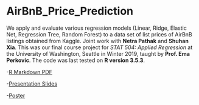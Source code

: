 # AirBnB_Price_Prediction

We apply and evaluate various regression models (Linear, Ridge, Elastic Net, Regression Tree, Random Forest) to a data set   of list prices of AirBnB listings obtained from Kaggle. Joint work with **Netra Pathak** and **Shuhan Xia**. This was our final course project for _STAT 504: Applied Regression_ at the University of Washington, Seattle in Winter 2019, taught by **Prof. Ema Perkovic**. The code was last tested on **R version 3.5.3**.

-[R Markdown PDF](https://github.com/ashwintan1/AirBnB_Price_Prediction/blob/main/Code%20and%20Data/Stats_504_Team_Project_Final.pdf)

-[Presentation Slides](https://github.com/ashwintan1/AirBnB_Price_Prediction/blob/main/Presentation%20Slides%20and%20Poster/Final%20Online%20Presentation.pdf)

-[Poster](https://github.com/ashwintan1/AirBnB_Price_Prediction/blob/main/Presentation%20Slides%20and%20Poster/Stat504poster%20Final%20version.pptx)
